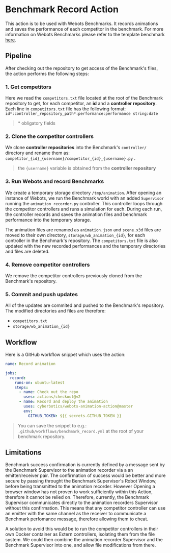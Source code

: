 # Benchmark Record Action

This action is to be used with Webots Benchmarks.
It records animations and saves the performance of each competitor in the benchmark.
For more information on Webots Benchmarks please refer to the template benchmark [here](https://github.com/cyberbotics/robot-programming-benchmark/blob/main/README.md).


## Pipeline

After checking out the repository to get access of the Benchmark's files, the action performs the following steps:

### 1. Get competitors

Here we read the `competitors.txt` file located at the root of the Benchmark repository to get, for each competitor, an **id** and a **controller repository**.
Each line in `competitors.txt` file has the following format: `id*:controller_repository_path*:performance:performance string:date`
> \* obligatory fields

### 2. Clone the competitor controllers

We clone **controller repositories** into the Benchmark's `controller/` directory and rename them as: `competitor_{id}_{username}/competitor_{id}_{username}.py` .
> the `{username}` variable is obtained from the **controller repository**

### 3. Run Webots and record Benchmarks

We create a temporary storage directory `/tmp/animation`. After opening an instance of Webots, we run the Benchmark world with an added `Supervisor` running the `animation_recorder.py` controller.
This controller loops through the competitor controllers and runs a simulation for each.
During each run, the controller records and saves the animation files and benchmark performance into the temporary storage.

The animation files are renamed as `animation.json` and `scene.x3d` files are moved to their own directory, `storage/wb_animation_{id}`, for each controller in the Benchmark's repository.
The `competitors.txt` file is also updated with the new recorded performances and the temporary directories and files are deleted.

### 4. Remove competitor controllers

We remove the competitor controllers previously cloned from the Benchmark's repository.

### 5. Commit and push updates

All of the updates are commited and pushed to the Benchmark's repository.
The modified directories and files are therefore: 
  * `competitors.txt`
  * `storage/wb_animation_{id}`


## Workflow

Here is a GitHub workflow snippet which uses the action:
```yaml
name: Record animation

jobs:
  record:
    runs-on: ubuntu-latest
    steps:
      - name: Check out the repo
        uses: actions/checkout@v2
      - name: Record and deploy the animation
        uses: cyberbotics/webots-animation-action@master
        env: 
          GITHUB_TOKEN: ${{ secrets.GITHUB_TOKEN }}
```
> You can save the snippet to e.g.: `.github/workflows/benchmark_record.yml` at the root of your benchmark repository.

## Limitations

Benchmark success confirmation is currently defined by a message sent by the Benchmark Supervisor to the animation recorder via a an emitter/receiver pair.
The confirmation of success would be better and more secure by passing throught the Benchmark Supervisor's Robot Window, before being transmitted to the animation recorder.
However Opening a browser window has not proven to work sufficiently within this Action, therefore it cannot be relied on.
Therefore, currently, the Benchmark Supervisor communicates directly to the animation recorders Supervisor without this confirmation.
This means that any competitor controller can use an emitter with the same channel as the receiver to communicate a Benchmark perfomance message, therefore allowing them to cheat.

A solution to avoid this would be to run the competitor controllers in their own Docker container as Extern controllers, isolating them from the file system.
We could then combine the animation recorder Supervisor and the Benchmark Supervisor into one, and allow file modifications from there.
